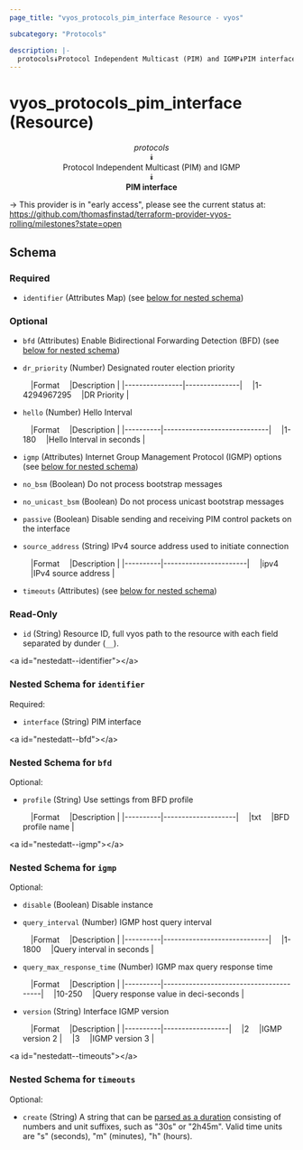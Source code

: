 ```yaml
---
page_title: "vyos_protocols_pim_interface Resource - vyos"

subcategory: "Protocols"

description: |- 
  protocols⯯Protocol Independent Multicast (PIM) and IGMP⯯PIM interface
---
```


# vyos_protocols_pim_interface (Resource)
<center>

*protocols*  
⯯  
Protocol Independent Multicast (PIM) and IGMP  
⯯  
**PIM interface**


</center>

-> This provider is in "early access", please see the current status at: https://github.com/thomasfinstad/terraform-provider-vyos-rolling/milestones?state=open

## Schema

### Required

- `identifier` (Attributes Map) (see [below for nested schema](#nestedatt--identifier))

### Optional

- `bfd` (Attributes) Enable Bidirectional Forwarding Detection (BFD) (see [below for nested schema](#nestedatt--bfd))
- `dr_priority` (Number) Designated router election priority

    &emsp;|Format        &emsp;|Description  |
    |----------------|---------------|
    &emsp;|1-4294967295  &emsp;|DR Priority  |
- `hello` (Number) Hello Interval

    &emsp;|Format  &emsp;|Description                |
    |----------|-----------------------------|
    &emsp;|1-180   &emsp;|Hello Interval in seconds  |
- `igmp` (Attributes) Internet Group Management Protocol (IGMP) options (see [below for nested schema](#nestedatt--igmp))
- `no_bsm` (Boolean) Do not process bootstrap messages
- `no_unicast_bsm` (Boolean) Do not process unicast bootstrap messages
- `passive` (Boolean) Disable sending and receiving PIM control packets on the interface
- `source_address` (String) IPv4 source address used to initiate connection

    &emsp;|Format  &emsp;|Description          |
    |----------|-----------------------|
    &emsp;|ipv4    &emsp;|IPv4 source address  |
- `timeouts` (Attributes) (see [below for nested schema](#nestedatt--timeouts))

### Read-Only

- `id` (String) Resource ID, full vyos path to the resource with each field separated by dunder (`__`).

&lt;a id=&#34;nestedatt--identifier&#34;&gt;&lt;/a&gt;
### Nested Schema for `identifier`

Required:

- `interface` (String) PIM interface


&lt;a id=&#34;nestedatt--bfd&#34;&gt;&lt;/a&gt;
### Nested Schema for `bfd`

Optional:

- `profile` (String) Use settings from BFD profile

    &emsp;|Format  &emsp;|Description       |
    |----------|--------------------|
    &emsp;|txt     &emsp;|BFD profile name  |


&lt;a id=&#34;nestedatt--igmp&#34;&gt;&lt;/a&gt;
### Nested Schema for `igmp`

Optional:

- `disable` (Boolean) Disable instance
- `query_interval` (Number) IGMP host query interval

    &emsp;|Format  &emsp;|Description                |
    |----------|-----------------------------|
    &emsp;|1-1800  &emsp;|Query interval in seconds  |
- `query_max_response_time` (Number) IGMP max query response time

    &emsp;|Format  &emsp;|Description                           |
    |----------|----------------------------------------|
    &emsp;|10-250  &emsp;|Query response value in deci-seconds  |
- `version` (String) Interface IGMP version

    &emsp;|Format  &emsp;|Description     |
    |----------|------------------|
    &emsp;|2       &emsp;|IGMP version 2  |
    &emsp;|3       &emsp;|IGMP version 3  |


&lt;a id=&#34;nestedatt--timeouts&#34;&gt;&lt;/a&gt;
### Nested Schema for `timeouts`

Optional:

- `create` (String) A string that can be [parsed as a duration](https://pkg.go.dev/time#ParseDuration) consisting of numbers and unit suffixes, such as &#34;30s&#34; or &#34;2h45m&#34;. Valid time units are &#34;s&#34; (seconds), &#34;m&#34; (minutes), &#34;h&#34; (hours).  
